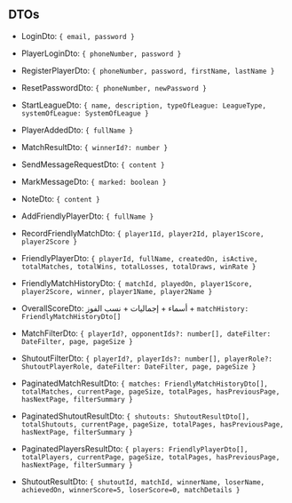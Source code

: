 ## DTOs

-   LoginDto: `{ email, password }`
-   PlayerLoginDto: `{ phoneNumber, password }`
-   RegisterPlayerDto: `{ phoneNumber, password, firstName, lastName }`
-   ResetPasswordDto: `{ phoneNumber, newPassword }`
-   StartLeagueDto: `{ name, description, typeOfLeague: LeagueType, systemOfLeague: SystemOfLeague }`
-   PlayerAddedDto: `{ fullName }`
-   MatchResultDto: `{ winnerId?: number }`
-   SendMessageRequestDto: `{ content }`
-   MarkMessageDto: `{ marked: boolean }`
-   NoteDto: `{ content }`

-   AddFriendlyPlayerDto: `{ fullName }`
-   RecordFriendlyMatchDto: `{ player1Id, player2Id, player1Score, player2Score }`
-   FriendlyPlayerDto: `{ playerId, fullName, createdOn, isActive, totalMatches, totalWins, totalLosses, totalDraws, winRate }`
-   FriendlyMatchHistoryDto: `{ matchId, playedOn, player1Score, player2Score, winner, player1Name, player2Name }`
-   OverallScoreDto: أسماء + إجماليات + نسب الفوز + `matchHistory: FriendlyMatchHistoryDto[]`

-   MatchFilterDto: `{ playerId?, opponentIds?: number[], dateFilter: DateFilter, page, pageSize }`
-   ShutoutFilterDto: `{ playerId?, playerIds?: number[], playerRole?: ShutoutPlayerRole, dateFilter: DateFilter, page, pageSize }`
-   PaginatedMatchResultDto: `{ matches: FriendlyMatchHistoryDto[], totalMatches, currentPage, pageSize, totalPages, hasPreviousPage, hasNextPage, filterSummary }`
-   PaginatedShutoutResultDto: `{ shutouts: ShutoutResultDto[], totalShutouts, currentPage, pageSize, totalPages, hasPreviousPage, hasNextPage, filterSummary }`
-   PaginatedPlayersResultDto: `{ players: FriendlyPlayerDto[], totalPlayers, currentPage, pageSize, totalPages, hasPreviousPage, hasNextPage, filterSummary }`
-   ShutoutResultDto: `{ shutoutId, matchId, winnerName, loserName, achievedOn, winnerScore=5, loserScore=0, matchDetails }`

